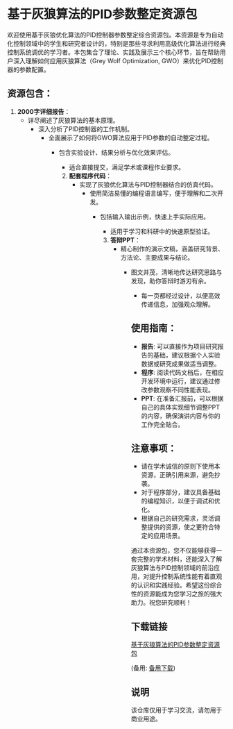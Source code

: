 # 基于灰狼算法的PID参数整定资源包

欢迎使用基于灰狼优化算法的PID控制器参数整定综合资源包。本资源是专为自动化控制领域中的学生和研究者设计的，特别是那些寻求利用高级优化算法进行经典控制系统调优的学习者。本包集合了理论、实践及展示三个核心环节，旨在帮助用户深入理解如何应用灰狼算法（Grey Wolf Optimization, GWO）来优化PID控制器的参数配置。

## 资源包含：

1. **2000字详细报告**：
   - 详尽阐述了灰狼算法的基本原理。
      - 深入分析了PID控制器的工作机制。
         - 全面展示了如何将GWO算法应用于PID参数的自动整定过程。
            - 包含实验设计、结果分析与优化效果评估。
               - 适合直接提交，满足学术或课程作业要求。

               2. **配套程序代码**：
                  - 实现了灰狼优化算法与PID控制器结合的仿真代码。
                     - 使用简洁易懂的编程语言编写，便于理解和二次开发。
                        - 包括输入输出示例，快速上手实际应用。
                           - 适用于学习和科研中的快速原型验证。

                           3. **答辩PPT**：
                              - 精心制作的演示文稿，涵盖研究背景、方法论、主要成果与结论。
                                 - 图文并茂，清晰地传达研究思路与发现，助你答辩时游刃有余。
                                    - 每一页都经过设计，以便高效传递信息，加强观众理解。

                                    ## 使用指南：
                                    - **报告**: 可以直接作为项目研究报告的基础，建议根据个人实验数据或研究成果做适当调整。
                                    - **程序**: 阅读代码文档后，在相应开发环境中运行，建议通过修改参数观察不同性能表现。
                                    - **PPT**: 在准备汇报前，可以根据自己的具体实现细节调整PPT的内容，确保演讲内容与你的工作完全贴合。

                                    ## 注意事项：
                                    - 请在学术诚信的原则下使用本资源，正确引用来源，避免抄袭。
                                    - 对于程序部分，建议具备基础的编程知识，以便于调试和优化。
                                    - 根据自己的研究需求，灵活调整提供的资源，使之更符合特定的应用场景。

                                    通过本资源包，您不仅能够获得一套完整的学术材料，还能深入了解灰狼算法与PID控制领域的前沿应用，对提升控制系统性能有着直观的认识和实践经验。希望这份综合性的资源能成为您学习之旅的强大助力。祝您研究顺利！

                                    ## 下载链接
                                    [基于灰狼算法的PID参数整定资源包](https://pan.quark.cn/s/8047c10cb78d) 

                                    (备用: [备用下载](https://pan.baidu.com/s/1Zy01a2A4cfZo0ISGhNLqCA?pwd=1234))

                                    ## 说明

                                    该仓库仅用于学习交流，请勿用于商业用途。
